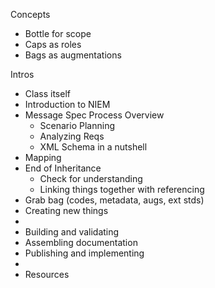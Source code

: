 Concepts

- Bottle for scope
- Caps as roles
- Bags as augmentations

Intros

- Class itself
- Introduction to NIEM
- Message Spec Process Overview
	- Scenario Planning
	- Analyzing Reqs
	- XML Schema in a nutshell
- Mapping
- End of Inheritance
	- Check for understanding
	- Linking things together with referencing
- Grab bag (codes, metadata, augs, ext stds)
- Creating new things
- 
- Building and validating
- Assembling documentation
- Publishing and implementing
- 
- Resources


